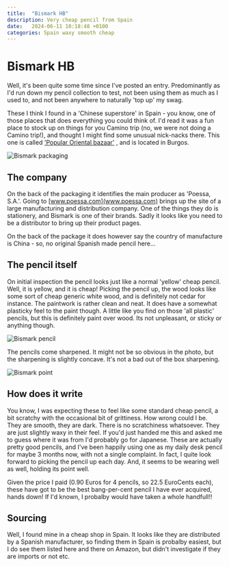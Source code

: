 ```yaml
---
title:  "Bismark HB"
description: Very cheap pencil from Spain
date:   2024-06-11 10:18:48 +0100
categories: Spain waxy smooth cheap
---
```


# Bismark HB

Well, it's been quite some time since I've posted an entry. Predominantly as I'd run down my pencil
collection to test, not been using them as much as I used to, and not been anywhere to naturally 'top
up' my swag.

These I think I found in a 'Chinese superstore' in Spain - you know, one of those places that does
everything you could think of. I'd read it was a fun place to stock up on things for you Camino trip
(no, we were not doing a Camino trip!), and thought I might find some unusual nick-nacks there.
This one is called ['Popular Oriental bazaar'](https://maps.app.goo.gl/sNtTFEZfA4AJQt7L9)
, and is located in Burgos.

![Bismark packaging]({{site.url}}/images/bismark_package.jpg)

## The company

On the back of the packaging it identifies the main producer as 'Poessa, S.A.'. Going to
[www.poessa.com](www.poessa.com)
brings up the site of a large manufacturing and distribution company. One of the things they do is
stationery, and Bismark is one of their brands. Sadly it looks like you need to be a distributor to
bring up their product pages.

On the back of the package it does however say the country of manufacture is China - so, no original
Spanish made pencil here...

## The pencil itself

On initial inspection the pencil looks just like a normal 'yellow' cheap pencil. Well, it is yellow,
and it is cheap! Picking the pencil up, the wood looks like some sort of cheap generic white wood, and
is definitely not cedar for instance. The paintwork is rather clean and neat. It does have a somewhat
plasticky feel to the paint though. A little like you find on those 'all plastic' pencils, but this
is definitely paint over wood. Its not unpleasant, or sticky or anything though.

![Bismark pencil]({{site.url}}/images/bismark_point.jpg)

The pencils come sharpened. It might not be so obvious in the photo, but the sharpening is slightly
concave. It's not a bad out of the box sharpening.

![Bismark point]({{site.url}}/images/bismark_whole.jpg)

## How does it write

You know, I was expecting these to feel like some standard cheap pencil, a bit scratchy with the
occasional bit of grittiness. How wrong could I be. They are smooth, they are dark. There is no
scratchiness whatsoever. They are just slightly waxy in their feel. If you'd just handed me this and
asked me to guess where it was from I'd probably go for Japanese. These are actually pretty good
pencils, and I've been happily using one as my daily desk pencil for maybe 3 months now, with not a
single complaint. In fact, I quite look forward to picking the pencil up each day. And, it seems to
be wearing well as well, holding its point well.

Given the price I paid (0.90 Euros for 4 pencils, so 22.5 EuroCents each), these have got to be the
best bang-per-cent pencil I have ever acquired, hands down! If I'd known, I probalby would have taken
a whole handfull!!

## Sourcing

Well, I found mine in a cheap shop in Spain. It looks like they are distributed by a Spanish
manufacturer, so finding them in Spain is probalby easiest, but I do see them listed here and there
on Amazon, but didn't investigate if they are imports or not etc.

